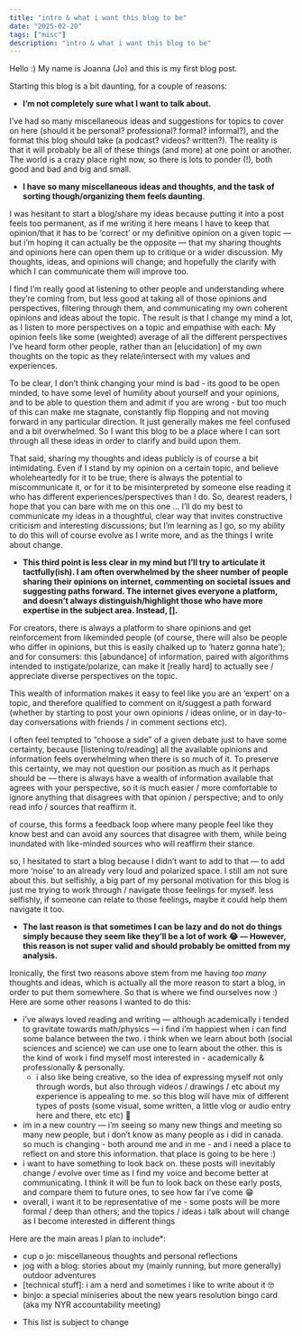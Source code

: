 ```yaml
---
title: "intro & what i want this blog to be"
date: "2025-02-20"
tags: ["misc"]
description: "intro & what i want this blog to be"
---
```


Hello :) My name is Joanna (Jo) and this is my first blog post.

Starting this blog is a bit daunting, for a couple of reasons:

- **I’m not completely sure what I want to talk about.**

I’ve had so many miscellaneous ideas and suggestions for topics to cover on here (should it be personal? professional? formal? informal?), and the format this blog should take (a podcast? videos? written?). The reality is that it will probably be all of these things (and more) at one point or another. The world is a crazy place right now, so there is lots to ponder (!), both good and bad and big and small.

- **I have so many miscellaneous ideas and thoughts, and the task of sorting though/organizing them feels daunting**.

I was hesitant to start a blog/share my ideas because putting it into a post feels too permanent, as if me writing it here means I have to keep that opinion/that it has to be ‘correct’ or my definitive opinion on a given topic — but i’m hoping it can actually be the opposite — that my sharing thoughts and opinions here can open them up to critique or a wider discussion. My thoughts, ideas, and opinions will change; and hopefully the clarify with which I can communicate them will improve too.

I find I’m really good at listening to other people and understanding where they’re coming from, but less good at taking all of those opinions and perspectives, filtering through them, and communicating my own coherent opinions and ideas about the topic. The result is that I change my mind a lot, as I listen to more perspectives on a topic and empathise with each: My opinion feels like some (weighted) average of all the different perspectives I’ve heard form other people, rather than an [elucidation] of my own thoughts on the topic as they relate/intersect with my values and experiences.

To be clear, I don’t think changing your mind is bad - its good to be open minded, to have some level of humility about yourself and your opinions, and to be able to question them and admit if you are wrong - but too much of this can make me stagnate, constantly flip flopping and not moving forward in any particular direction. It just generally makes me feel confused and a bit overwhelmed. So I want this blog to be a place where I can sort through all these ideas in order to clarify and build upon them.

That said, sharing my thoughts and ideas publicly is of course a bit intimidating. Even if I stand by my opinion on a certain topic, and believe wholeheartedly for it to be true; there is always the potential to miscommunicate it, or for it to be misinterpreted by someone else reading it who has different experiences/perspectives than I do. So, dearest readers, I hope that you can bare with me on this one … I’ll do my best to communicate my ideas in a thoughtful, clear way that invites constructive criticism and interesting discussions; but I’m learning as I go, so my ability to do this will of course evolve as I write more, and as the things I write about change.

- **This third point is less clear in my mind but I’ll try to articulate it tactfully(ish). I am often overwhelmed by the sheer number of people sharing their opinions on internet, commenting on societal issues and suggesting paths forward. The internet gives everyone a platform, and doesn’t always distinguish/highlight those who have more expertise in the subject area. Instead, [].**

For creators, there is always a platform to share opinions and get reinforcement from likeminded people (of course, there will also be people who differ in opinions, but this is easily chalked up to ‘haterz gonna hate’); and for consumers: this [abundance] of information, paired with algorithms intended to instigate/polarize, can make it [really hard] to actually see / appreciate diverse perspectives on the topic.

This wealth of information makes it easy to feel like you are an ‘expert’ on a topic, and therefore qualified to comment on it/suggest a path forward (whether by starting to post your own opinions / ideas online, or in day-to-day conversations with friends / in comment sections etc).

I often feel tempted to “choose a side” of a given debate just to have some certainty, because [listening to/reading] all the available opinions and information feels overwhelming when there is so much of it. To preserve this certainty, we may not question our position as much as it perhaps should be — there is always have a wealth of information available that agrees with your perspective, so it is much easier / more comfortable to ignore anything that disagrees with that opinion / perspective; and to only read info / sources that reaffirm it.

of course, this forms a feedback loop where many people feel like they know best and can avoid any sources that disagree with them, while being inundated with like-minded sources who will reaffirm their stance.

so, I hesitated to start a blog because I didn’t want to add to that — to add more ‘noise’ to an already very loud and polarized space. I still am not sure about this. but selfishly, a big part of my personal motivation for this blog is just me trying to work through / navigate those feelings for myself. less selfishly, if someone can relate to those feelings, maybe it could help them navigate it too.

- **The last reason is that sometimes I can be lazy and do not do things simply because they seem like they’ll be a lot of work 😂 — However, this reason is not super valid and should probably be omitted from my analysis.**

Ironically, the first two reasons above stem from me having _too many_ thoughts and ideas, which is actually all the more reason to start a blog, in order to put them somewhere. So that is where we find ourselves now :) Here are some other reasons I wanted to do this:

- i’ve always loved reading and writing — although academically i tended to gravitate towards math/physics — i find i’m happiest when i can find some balance between the two. i think when we learn about both (social sciences and science) we can use one to learn about the other. this is the kind of work i find myself most interested in - academically & professionally & personally.
  - i also like being creative, so the idea of expressing myself not only through words, but also through videos / drawings / etc about my experience is appealing to me. so this blog will have mix of different types of posts (some visual, some written, a little vlog or audio entry here and there, etc etc) 🎨
- im in a new country — i’m seeing so many new things and meeting so many new people, but i don’t know as many people as i did in canada. so much is changing - both around me and in me - and i need a place to reflect on and store this information. that place is going to be here :)
- i want to have something to look back on. these posts will inevitably change / evolve over time as I find my voice and become better at communicating. I think it will be fun to look back on these early posts, and compare them to future ones, to see how far i’ve come 😁
- overall, i want it to be representative of me - some posts will be more formal / deep than others; and the topics / ideas i talk about will change as I become interested in different things

Here are the main areas I plan to include\*:

- cup o jo: miscellaneous thoughts and personal reflections
- jog with a blog: stories about my (mainly running, but more generally) outdoor adventures
- [technical stuff]: i am a nerd and sometimes i like to write about it 🤓
- binjo: a special miniseries about the new years resolution bingo card (aka my NYR accountability meeting)

* This list is subject to change
